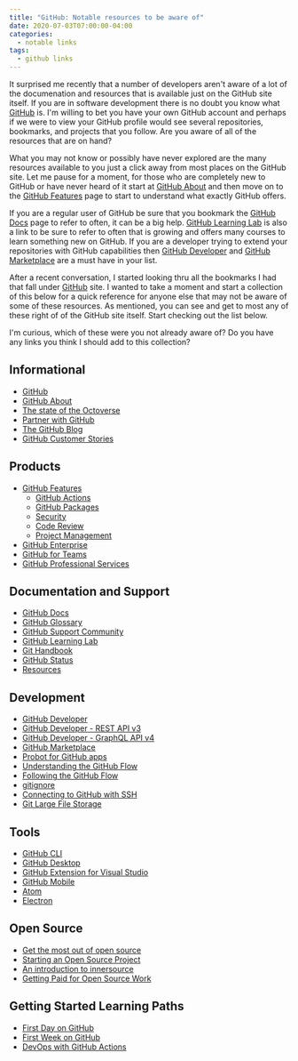 ```yaml
---
title: "GitHub: Notable resources to be aware of"
date: 2020-07-03T07:00:00-04:00
categories:
  - notable links
tags:
  - github links
---
```


It surprised me recently that a number of developers aren't aware of a lot of the documenation and resources that is available just on the GitHub site itself. If you are in software development there is no doubt you know what [GitHub](https://github.com/) is. I'm willing to bet you have your own GitHub account and perhaps if we were to view your GitHub profile would see several repositories, bookmarks, and projects that you follow. Are you aware of all of the resources that are on hand?

What you may not know or possibly have never explored are the many resources available to you just a click away from most places on the GitHub site. Let me pause for a moment, for those who are completely new to GitHub or have never heard of it start at [GitHub About](https://github.com/about) and then move on to the [GitHub Features](https://github.com/features) page to start to understand what exactly GitHub offers. 

If you are a regular user of GitHub be sure that you bookmark the [GitHub Docs](https://docs.github.com/en) page to refer to often, it can be a big help. [GitHub Learning Lab](https://lab.github.com/) is also a link to be sure to refer to often that is growing and offers many courses to learn something new on GitHub. If you are a developer trying to extend your repositories with GitHub capabilities then [GitHub Developer](https://developer.github.com/) and [GitHub Marketplace](https://github.com/marketplace) are a must have in your list.

After a recent conversation, I started looking thru all the bookmarks I had that fall under [GitHub](https://github.com/) site. I wanted to take a moment and start a collection of this below for a quick reference for anyone else that may not be aware of some of these resources. As mentioned, you can see and get to most any of these right of of the GitHub site itself. Start checking out the list below. 

I'm curious, which of these were you not already aware of? Do you have any links you think I should add to this collection?

## Informational

* [GitHub](https://github.com/)
* [GitHub About](https://github.com/about)
* [The state of the Octoverse](https://octoverse.github.com/)
* [Partner with GitHub](https://partner.github.com/)
* [The GitHub Blog](https://github.blog/)
* [GitHub Customer Stories](https://github.com/customer-stories?type=enterprise)

## Products

* [GitHub Features](https://github.com/features)
  * [GitHub Actions](https://github.com/features/actions/)
  * [GitHub Packages](https://github.com/features/packages)
  * [Security](https://github.com/features/security)
  * [Code Review](https://github.com/features/code-review/)
  * [Project Management](https://github.com/features/project-management/)
* [GitHub Enterprise](https://github.com/enterprise)
* [GitHub for Teams](https://github.com/team)
* [GitHub Professional Services](https://services.github.com/)

## Documentation and Support

* [GitHub Docs](https://docs.github.com/en)
* [GitHub Glossary](https://docs.github.com/en/github/getting-started-with-github/github-glossary)
* [GitHub Support Community](https://github.community/)
* [GitHub Learning Lab](https://lab.github.com/)
* [Git Handbook](https://guides.github.com/introduction/git-handbook/)
* [GitHub Status](https://www.githubstatus.com/)
* [Resources](https://resources.github.com/)

## Development

* [GitHub Developer](https://developer.github.com/)
* [GitHub Developer - REST API v3](https://developer.github.com/v3/)
* [GitHub Developer - GraphQL API v4](https://developer.github.com/v4/)
* [GitHub Marketplace](https://github.com/marketplace)
* [Probot for GitHub apps](https://probot.github.io/)
* [Understanding the GitHub Flow](https://guides.github.com/introduction/flow/)
* [Following the GitHub Flow](https://docs.github.com/en/github/collaborating-with-issues-and-pull-requests/github-flow#following-the-github-flow)
* [gitignore](https://github.com/github/gitignore)
* [Connecting to GitHub with SSH](https://docs.github.com/en/github/authenticating-to-github/connecting-to-github-with-ssh)
* [Git Large File Storage](https://git-lfs.github.com/)

## Tools

* [GitHub CLI](https://github.com/cli/cli)
* [GitHub Desktop](https://desktop.github.com/)
* [GitHub Extension for Visual Studio](https://visualstudio.github.com/)
* [GitHub Mobile](https://github.com/mobile/)
* [Atom](https://atom.io/)
* [Electron](https://www.electronjs.org/)

## Open Source

* [Get the most out of open source](https://github.com/open-source)
* [Starting an Open Source Project](https://opensource.guide/starting-a-project/)
* [An introduction to innersource](https://resources.github.com/whitepapers/introduction-to-innersource/)
* [Getting Paid for Open Source Work](https://opensource.guide/getting-paid/)

## Getting Started Learning Paths

* [First Day on GitHub](https://lab.github.com/githubtraining/first-day-on-github)
* [First Week on GitHub](https://lab.github.com/githubtraining/first-week-on-github)
* [DevOps with GitHub Actions](https://lab.github.com/githubtraining/devops-with-github-actions)
